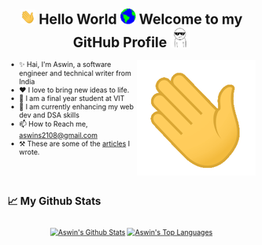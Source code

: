 <h1 align="center"> <img src="https://github.com/aswin2108/aswin2108/blob/main/Assets/Hi.gif" width="31px"> Hello World <img src="https://github.com/aswin2108/aswin2108/blob/main/Assets/Earth.gif" width="32px"> Welcome to my GitHub Profile <img src="https://github.com/aswin2108/aswin2108/blob/main/Assets/Dtf.gif" width="40px"></h1>

<!--
**aswin2108/aswin2108** is a ✨ _special_ ✨ repository because its `README.md` (this file) appears on your GitHub profile.

Here are some ideas to get you started:
https://i.gifer.com/YxA3.gif
- 🔭 I’m currently working on ...
- 🌱 I’m currently learning ...
- 👯 I’m looking to collaborate on ...
- 🤔 I’m looking for help with ...
- 💬 Ask me about ...
- 📫 How to reach me: ...
- 😄 Pronouns: ...
- ⚡ Fun fact: ...
-->
   <div>
    <img align="right" src="https://github.com/aswin2108/aswin2108/blob/main/Assets/Hi.gif">
  </div>
 
 * ✨ Hai, I'm Aswin, a software engineer and technical writer from India </li>
 * ❤️ I love to bring new ideas to life.</li>
 * 💼 I am a final year student at VIT </li>
 * 🌱 I am currently enhancing my web dev and DSA skills </li>
 * 📫 How to Reach me, aswins2108@gmail.com </li>
 * ⚒ These are some of the [articles](https://iq.opengenus.org/author/aswin-shailajan/) I wrote. </li>


<br><br>

## 📈 My Github Stats

  <br/>
  <div align="center">
    <a href="https://github.com/aswin2108/github-readme-stats"><img alt="Aswin's Github Stats" src="https://github-readme-stats.vercel.app/api?username=aswin2108&show_icons=true&count_private=true&theme=react&hide_border=true&bg_color=0D1117" /></a>
  <a href="https://github.com/aswin2108/github-readme-stats"><img alt="Aswin's Top Languages" src="https://github-readme-stats.vercel.app/api/top-langs/?username=aswin2108&langs_count=8&count_private=true&layout=compact&theme=react&hide_border=true&bg_color=0D1117" /></a>
  <br/>
<div>
